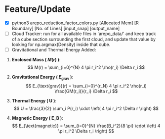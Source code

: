 # Feature/Update

- [x] python3 arepo_reduction_factor_colors.py [Allocated Mem] [R Boundary] [No. of Lines] [input_snap] [output_name]
- [ ] Cloud Tracker: run for all available files in 'arepo_data/' and keep track of a cube section surrounding the first cloud, and update that value by looking for np.argmax(Density) inside that cube.
- [ ] Gravitational and Thermal Energy Added:

1. **Enclosed Mass \( $M(r)$ \)**:
   $$
   M(r) = \sum_{i=0}^{N} 4 \pi r_i^2 \rho(r_i) \Delta r_i
   $$

2. **Gravitational Energy \( $E_{\text{grav}}$ \)**:
   $$
   E_{\text{grav}}(r) = \sum_{i=0}^{r_N} 4 \pi r_i^2 \rho(r_i) \frac{GM(r_i)}{r_i} \Delta r_i
   $$

3. **Thermal Energy \( U \)**:
   $$
   U = \frac{3}{2} \sum_i P(r_i) \cdot \left( 4 \pi r_i^2 \Delta r \right)
   $$

4. **Magnetic Energy \( E_B \)**:
$$
E_{\text{magnetic}} = \sum_{i=0}^{N} \frac{B_i^2}{8 \pi} \cdot \left( 4 \pi r_i^2 \Delta r_i \right)
$$